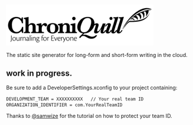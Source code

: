 <img src="chroniquill-logo.png" alt="ChroniQuill Logo" width="399"/>


The static site generator for long-form and short-form writing in the cloud.



## work in progress.

Be sure to add a DeveloperSettings.xconfig to your project containing:

```
DEVELOPMENT_TEAM = XXXXXXXXXX   // Your real team ID
ORGANIZATION_IDENTIFIER = com.YourRealTeamID
```

Thanks to [@samwize](https://samwize.com/2020/11/20/using-xcconfig-to-configure-to-your-developer-account/) for the tutorial on how to protect your team ID.